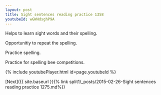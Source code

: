 ```yaml
---
layout: post
title: Sight sentences reading practice 1358
youtubeId: wGWHdsghP9A
---
```

 
 
Helps to learn sight words and their spelling.

Opportunitiy to repeat the spelling. 

Practice spelling. 
 
Practice for spelling bee competitions. 
 
{% include youtubePlayer.html id=page.youtubeId %}
 
 

[Next]({{ site.baseurl }}{% link  split1/_posts/2015-02-26-Sight sentences reading practice 1275.md%})
 
